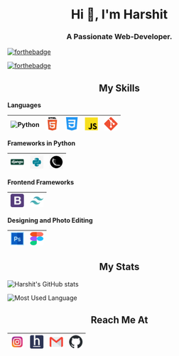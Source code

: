 <h1 align="center">Hi 👋, I'm Harshit</h1>
<h3 align="center">A Passionate Web-Developer.</h3>

[![forthebadge](https://forthebadge.com/images/badges/cc-0.svg)](#)

[![forthebadge](https://forthebadge.com/images/badges/you-didnt-ask-for-this.svg)](#)

<h2 align="center">My Skills</h2>

**Languages**

<img alt="Python" src="https://pbs.twimg.com/profile_images/439154912719413248/pUBY5pVj_200x200.png" width="30px">|<img alt="HTML" src="assets/HTML-5.png" width="30px">|<img alt="CSS" src="assets/css-3.png" width="30px">|<img alt="JavaScript" src="assets/javascript.png" width="30px">|<img alt="Git" src="assets/git.png" width="30px">
|--|--|--|--|--|

**Frameworks in Python**

<img alt="Django" src="assets/django.svg" width="30px">|<img alt="Tkinter" src="assets/tkinter.jpg" width="30px">|<img alt="Flask" src="assets/flask.png" width="30px">
|--|--|--|

**Frontend Frameworks**

<img alt="BootStrap" src="assets/bootstrap-logo.png" width="30px">|<img alt="TailWind CSS" src="assets/tailwind.svg" width="30px">
|--|--|

**Designing and Photo Editing**

<img alt="Adobe Photoshop" width="30px" src="assets/photoshop.png"/>|<img alt="Figma" width="30px" height="30px" src="assets/figma.svg"/>
|--|--|



<h2 align="center">My Stats</h2>

![Harshit's GitHub stats](https://github-readme-stats.vercel.app/api?username=harshitpatilx&show_icons=true)

![Most Used Language](https://github-readme-stats.vercel.app/api/top-langs?username=harshitpatilx&show_icons=true&locale=en&layout=compact) 

<h2 align="center">Reach Me At</h2> 

<a href="https://www.instagram.com/" title="instagram" target="_blank"><img alt="Instagram" src="assets/instagram.png" width="30px"></a>|<a href="https://www.hackerearth.com/@harshit1993" title="hacker earth"><img alt="HackerEarth" src="assets/hackerearth.png" width="30px"></a>|<a href="mailto:harshitpatilx@gmail.com" title="gmail" target="_blank"><img alt="Gmail" src="assets/gmail.png" width="30px"></a>|<a href="https://www.github.com/harshitpatilx" title="github" target="_blank"><img alt="Github" src="assets/github.png" width="30px"></a>|
|--|--|--|--|
